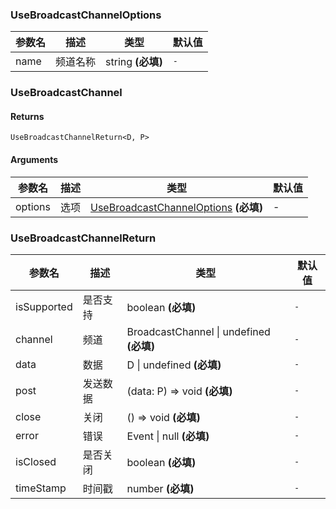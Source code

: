 ### UseBroadcastChannelOptions

|参数名|描述|类型|默认值|
|---|---|---|---|
|name|频道名称|string  **(必填)**|`-`|

### UseBroadcastChannel

#### Returns
`UseBroadcastChannelReturn<D, P>`

#### Arguments
|参数名|描述|类型|默认值|
|---|---|---|---|
|options|选项|[UseBroadcastChannelOptions](#UseBroadcastChannelOptions)  **(必填)**|-|

### UseBroadcastChannelReturn

|参数名|描述|类型|默认值|
|---|---|---|---|
|isSupported|是否支持|boolean  **(必填)**|`-`|
|channel|频道|BroadcastChannel \| undefined  **(必填)**|`-`|
|data|数据|D \| undefined  **(必填)**|`-`|
|post|发送数据|(data: P) => void  **(必填)**|`-`|
|close|关闭|() => void  **(必填)**|`-`|
|error|错误|Event \| null  **(必填)**|`-`|
|isClosed|是否关闭|boolean  **(必填)**|`-`|
|timeStamp|时间戳|number  **(必填)**|`-`|